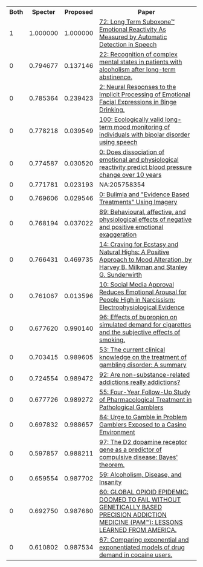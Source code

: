 <html><table><tr>
<th>Both</th>
<th>Specter</th>
<th>Proposed</th>
<th>Paper</th>
</tr>
<tr>
<td>1</td>
<td>1.000000</td>
<td>1.000000</td>
<td><a href="https://www.semanticscholar.org/paper/ac2756e965e20d40b1a979c2d2d82e7a8b15960d">72: Long Term Suboxone™ Emotional Reactivity As Measured by Automatic Detection in Speech</a></td>
</tr>
<tr>
<td>0</td>
<td>0.794677</td>
<td>0.137146</td>
<td><a href="https://www.semanticscholar.org/paper/46cccea43b341256f991a5b8b564ef50fa798c51">22: Recognition of complex mental states in patients with alcoholism after long-term abstinence.</a></td>
</tr>
<tr>
<td>0</td>
<td>0.785364</td>
<td>0.239423</td>
<td><a href="https://www.semanticscholar.org/paper/77ab05ca6ae66c5d1b9564574e27e70e1eebc31c">2: Neural Responses to the Implicit Processing of Emotional Facial Expressions in Binge Drinking.</a></td>
</tr>
<tr>
<td>0</td>
<td>0.778218</td>
<td>0.039549</td>
<td><a href="https://www.semanticscholar.org/paper/5112126a3dc0968c0cb42226e680a960919ba4cc">100: Ecologically valid long-term mood monitoring of individuals with bipolar disorder using speech</a></td>
</tr>
<tr>
<td>0</td>
<td>0.774587</td>
<td>0.030520</td>
<td><a href="https://www.semanticscholar.org/paper/15b3d513048f0b3eb2541ed4153ad482dfbfaaf7">0: Does dissociation of emotional and physiological reactivity predict blood pressure change over 10 years</a></td>
</tr>
<tr>
<td>0</td>
<td>0.771781</td>
<td>0.023193</td>
<td>NA:205758354</td>
</tr>
<tr>
<td>0</td>
<td>0.769606</td>
<td>0.029546</td>
<td><a href="https://www.semanticscholar.org/paper/a0624fd8b26321acb67d1cc12fb4a12b8bd1f899">0: Bulimia and "Evidence Based Treatments" Using Imagery</a></td>
</tr>
<tr>
<td>0</td>
<td>0.768194</td>
<td>0.037022</td>
<td><a href="https://www.semanticscholar.org/paper/71a65c44e36342d5fdff09134806dcedbe09e32b">89: Behavioural, affective, and physiological effects of negative and positive emotional exaggeration</a></td>
</tr>
<tr>
<td>0</td>
<td>0.766431</td>
<td>0.469735</td>
<td><a href="https://www.semanticscholar.org/paper/6b4517f09c9fb20cbcdf7921f52d15a75f083abd">14: Craving for Ecstasy and Natural Highs: A Positive Approach to Mood Alteration, by Harvey B. Milkman and Stanley G. Sunderwirth</a></td>
</tr>
<tr>
<td>0</td>
<td>0.761067</td>
<td>0.013596</td>
<td><a href="https://www.semanticscholar.org/paper/5246fc1038ec1d64b057e3005087d8c05062baf8">10: Social Media Approval Reduces Emotional Arousal for People High in Narcissism: Electrophysiological Evidence</a></td>
</tr>
<tr>
<td>0</td>
<td>0.677620</td>
<td>0.990140</td>
<td><a href="https://www.semanticscholar.org/paper/42884f42b25b98c7387832a638c94fde380e53cb">96: Effects of bupropion on simulated demand for cigarettes and the subjective effects of smoking.</a></td>
</tr>
<tr>
<td>0</td>
<td>0.703415</td>
<td>0.989605</td>
<td><a href="https://www.semanticscholar.org/paper/0eb89c50e220d1cbe20be0e24984e62532af37ee">53: The current clinical knowledge on the treatment of gambling disorder: A summary</a></td>
</tr>
<tr>
<td>0</td>
<td>0.724554</td>
<td>0.989472</td>
<td><a href="https://www.semanticscholar.org/paper/a278d1e45378a3cab742ad9f9c84da40b880f667">92: Are non-substance-related addictions really addictions?</a></td>
</tr>
<tr>
<td>0</td>
<td>0.677726</td>
<td>0.989272</td>
<td><a href="https://www.semanticscholar.org/paper/06655ff93498192364f4bffebf8f0419edeb36f0">55: Four-Year Follow-Up Study of Pharmacological Treatment in Pathological Gamblers</a></td>
</tr>
<tr>
<td>0</td>
<td>0.697832</td>
<td>0.988657</td>
<td><a href="https://www.semanticscholar.org/paper/e71a3abc32659970ec4529d67cfae87287a48170">84: Urge to Gamble in Problem Gamblers Exposed to a Casino Environment</a></td>
</tr>
<tr>
<td>0</td>
<td>0.597857</td>
<td>0.988211</td>
<td><a href="https://www.semanticscholar.org/paper/d7c257dbcb6f329e6d92ea513a862b795d9566ee">97: The D2 dopamine receptor gene as a predictor of compulsive disease: Bayes' theorem.</a></td>
</tr>
<tr>
<td>0</td>
<td>0.659554</td>
<td>0.987702</td>
<td><a href="https://www.semanticscholar.org/paper/4dccf2303793f0b17bd17ab5185dd74ba6a000f5">59: Alcoholism, Disease, and Insanity</a></td>
</tr>
<tr>
<td>0</td>
<td>0.692750</td>
<td>0.987680</td>
<td><a href="https://www.semanticscholar.org/paper/eb25fa3ccde96c62249f5a4d481dd52184ab559e">60: GLOBAL OPIOID EPIDEMIC: DOOMED TO FAIL WITHOUT GENETICALLY BASED PRECISION ADDICTION MEDICINE (PAM™): LESSONS LEARNED FROM AMERICA.</a></td>
</tr>
<tr>
<td>0</td>
<td>0.610802</td>
<td>0.987534</td>
<td><a href="https://www.semanticscholar.org/paper/fc3599ac542359120554c07b60fde973a6a53c56">67: Comparing exponential and exponentiated models of drug demand in cocaine users.</a></td>
</tr>
</table></html>
